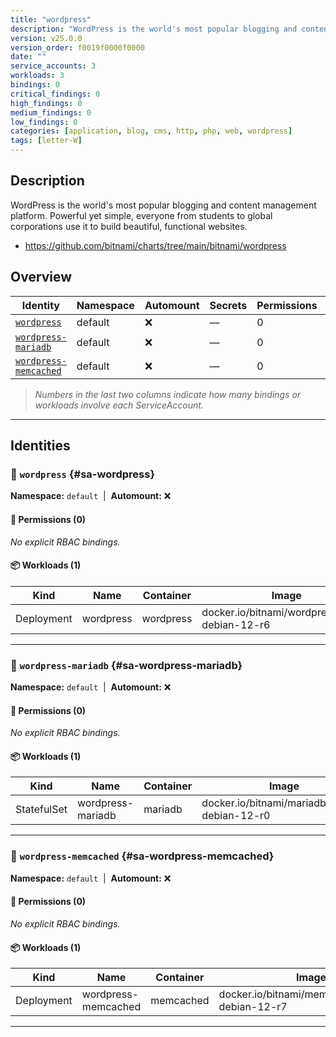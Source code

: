 ```yaml
---
title: "wordpress"
description: "WordPress is the world's most popular blogging and content management platform. Powerful yet simple, everyone from students to global corporations use it to build beautiful, functional websites."
version: v25.0.0
version_order: f0019f0000f0000
date: ""
service_accounts: 3
workloads: 3
bindings: 0
critical_findings: 0
high_findings: 0
medium_findings: 0
low_findings: 0
categories: [application, blog, cms, http, php, web, wordpress]
tags: [letter-W]
---
```


## Description

WordPress is the world's most popular blogging and content management platform. Powerful yet simple, everyone from students to global corporations use it to build beautiful, functional websites.

- https://github.com/bitnami/charts/tree/main/bitnami/wordpress

## Overview

| Identity                                         | Namespace | Automount | Secrets | Permissions | Workloads | Risk |
| ------------------------------------------------ | --------- | --------- | ------- | ----------- | --------- | ---- |
| [`wordpress`](#sa-wordpress)                     | default   | ❌        | —       | 0           | 1         | —    |
| [`wordpress-mariadb`](#sa-wordpress-mariadb)     | default   | ❌        | —       | 0           | 1         | —    |
| [`wordpress-memcached`](#sa-wordpress-memcached) | default   | ❌        | —       | 0           | 1         | —    |

> _Numbers in the last two columns indicate how many bindings or workloads involve each ServiceAccount._

---

## Identities

### 🤖 `wordpress` {#sa-wordpress}

**Namespace:** `default`  |  **Automount:** ❌

#### 🔑 Permissions (0)

_No explicit RBAC bindings._

#### 📦 Workloads (1)

| Kind       | Name      | Container | Image                                          |
| ---------- | --------- | --------- | ---------------------------------------------- |
| Deployment | wordpress | wordpress | docker.io/bitnami/wordpress:6.8.1-debian-12-r6 |

---

### 🤖 `wordpress-mariadb` {#sa-wordpress-mariadb}

**Namespace:** `default`  |  **Automount:** ❌

#### 🔑 Permissions (0)

_No explicit RBAC bindings._

#### 📦 Workloads (1)

| Kind        | Name              | Container | Image                                         |
| ----------- | ----------------- | --------- | --------------------------------------------- |
| StatefulSet | wordpress-mariadb | mariadb   | docker.io/bitnami/mariadb:11.8.2-debian-12-r0 |

---

### 🤖 `wordpress-memcached` {#sa-wordpress-memcached}

**Namespace:** `default`  |  **Automount:** ❌

#### 🔑 Permissions (0)

_No explicit RBAC bindings._

#### 📦 Workloads (1)

| Kind       | Name                | Container | Image                                           |
| ---------- | ------------------- | --------- | ----------------------------------------------- |
| Deployment | wordpress-memcached | memcached | docker.io/bitnami/memcached:1.6.38-debian-12-r7 |

---
